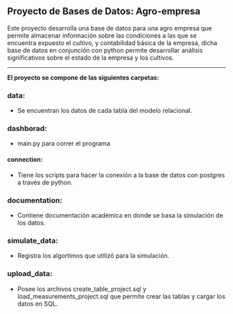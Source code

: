 ## Proyecto de Bases de Datos: Agro-empresa

Este proyecto desarrolla una base de datos para una agro empresa que permite almacenar 
información sobre las condiciones a las que se encuentra expuesto el cultivo, y contabilidad básica 
de la empresa, dicha base de datos en conjunción con python permite desarrollar análisis significativos 
sobre el estado de la empresa y los cultivos.

----

**El proyecto se compone de las siguientes carpetas:**

### data: 
- Se encuentran los datos de cada tabla del modelo relacional.

### dashborad: 
- main.py para correr el programa
#### connection: 
- Tiene los scripts para hacer la conexión a la base de datos con postgres a través de python.

### documentation:
- Contiene documentación académica en donde se basa la simulación de los datos.

### simulate\_data:
- Registra los algortimos que utilizó para la simulación.

### upload\_data:
- Posee los archivos create\_table\_project.sql y load\_measurements\_project.sql que permite crear las tablas y cargar los datos en SQL.
